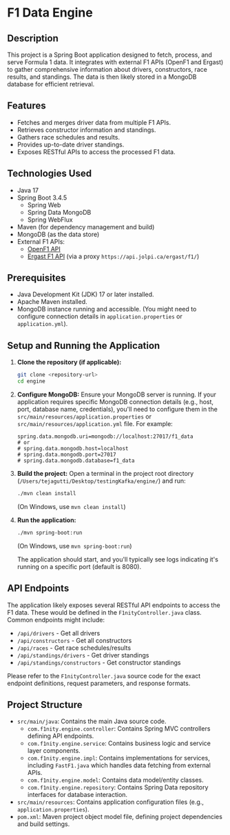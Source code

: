 # F1 Data Engine

## Description

This project is a Spring Boot application designed to fetch, process, and serve Formula 1 data. It integrates with external F1 APIs (OpenF1 and Ergast) to gather comprehensive information about drivers, constructors, race results, and standings. The data is then likely stored in a MongoDB database for efficient retrieval.

## Features

*   Fetches and merges driver data from multiple F1 APIs.
*   Retrieves constructor information and standings.
*   Gathers race schedules and results.
*   Provides up-to-date driver standings.
*   Exposes RESTful APIs to access the processed F1 data.

## Technologies Used

*   Java 17
*   Spring Boot 3.4.5
    *   Spring Web
    *   Spring Data MongoDB
    *   Spring WebFlux
*   Maven (for dependency management and build)
*   MongoDB (as the data store)
*   External F1 APIs:
    *   [OpenF1 API](https://api.openf1.org/v1/)
    *   [Ergast F1 API](https://ergast.com/mrd/) (via a proxy `https://api.jolpi.ca/ergast/f1/`)

## Prerequisites

*   Java Development Kit (JDK) 17 or later installed.
*   Apache Maven installed.
*   MongoDB instance running and accessible. (You might need to configure connection details in `application.properties` or `application.yml`).

## Setup and Running the Application

1.  **Clone the repository (if applicable):**
    ```bash
    git clone <repository-url>
    cd engine
    ```

2.  **Configure MongoDB:**
    Ensure your MongoDB server is running. If your application requires specific MongoDB connection details (e.g., host, port, database name, credentials), you'll need to configure them in the `src/main/resources/application.properties` or `src/main/resources/application.yml` file. For example:
    ```properties
    spring.data.mongodb.uri=mongodb://localhost:27017/f1_data
    # or
    # spring.data.mongodb.host=localhost
    # spring.data.mongodb.port=27017
    # spring.data.mongodb.database=f1_data
    ```

3.  **Build the project:**
    Open a terminal in the project root directory (`/Users/tejagutti/Desktop/testingKafka/engine/`) and run:
    ```bash
    ./mvn clean install
    ```
    (On Windows, use `mvn clean install`)

4.  **Run the application:**
    ```bash
    ./mvn spring-boot:run
    ```
    (On Windows, use `mvn spring-boot:run`)

    The application should start, and you'll typically see logs indicating it's running on a specific port (default is 8080).

## API Endpoints

The application likely exposes several RESTful API endpoints to access the F1 data. These would be defined in the `F1nityController.java` class. Common endpoints might include:

*   `/api/drivers` - Get all drivers
*   `/api/constructors` - Get all constructors
*   `/api/races` - Get race schedules/results
*   `/api/standings/drivers` - Get driver standings
*   `/api/standings/constructors` - Get constructor standings

Please refer to the `F1nityController.java` source code for the exact endpoint definitions, request parameters, and response formats.

## Project Structure

*   `src/main/java`: Contains the main Java source code.
    *   `com.f1nity.engine.controller`: Contains Spring MVC controllers defining API endpoints.
    *   `com.f1nity.engine.service`: Contains business logic and service layer components.
    *   `com.f1nity.engine.impl`: Contains implementations for services, including `FastF1.java` which handles data fetching from external APIs.
    *   `com.f1nity.engine.model`: Contains data model/entity classes.
    *   `com.f1nity.engine.repository`: Contains Spring Data repository interfaces for database interaction.
*   `src/main/resources`: Contains application configuration files (e.g., `application.properties`).
*   `pom.xml`: Maven project object model file, defining project dependencies and build settings.
